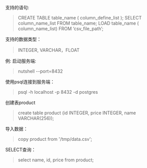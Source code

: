 支持的语句:
> CREATE TABLE table_name ( column_define_list );
> SELECT column_name_list FROM table_name;
> LOAD table_name ( column_name_list) FROM ‘csv_file_path’;

支持的数据类型：
> INTEGER, VARCHAR，FLOAT

例:
启动服务端:
> nutshell --port=8432

使用psql连接到服务端：
> psql -h localhost -p 8432 -d postgres

创建表product
> create table product (id INTEGER, price INTEGER, name VARCHAR(256));

导入数据：
> copy product from '/tmp/data.csv';

SELECT查询：
> select name, id, price from product;
